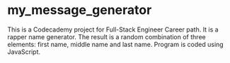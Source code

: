 # my_message_generator
This is a Codecademy project for Full-Stack Engineer Career path. It is a rapper name generator. The result is a random combination of three elements: first name, middle name and last name. Program is coded using JavaScript.
